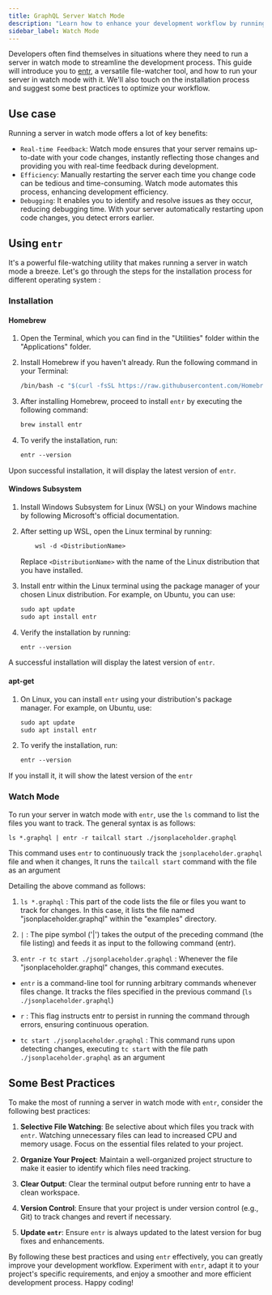 ```yaml
---
title: GraphQL Server Watch Mode
description: "Learn how to enhance your development workflow by running servers in watch mode with the versatile file-watcher tool, entr. This guide provides installation instructions for different operating systems, usage tips, and best practices to optimize your development process."
sidebar_label: Watch Mode
---
```


Developers often find themselves in situations where they need to run a server in watch mode to streamline the development process. This guide will introduce you to [entr], a versatile file-watcher tool, and how to run your server in watch mode with it. We'll also touch on the installation process and suggest some best practices to optimize your workflow.

[entr]: https://eradman.com/entrproject/

## Use case

Running a server in watch mode offers a lot of key benefits:

- `Real-time Feedback`: Watch mode ensures that your server remains up-to-date with your code changes, instantly reflecting those changes and providing you with real-time feedback during development.
- `Efficiency`: Manually restarting the server each time you change code can be tedious and time-consuming. Watch mode automates this process, enhancing development efficiency.
- `Debugging`: It enables you to identify and resolve issues as they occur, reducing debugging time. With your server automatically restarting upon code changes, you detect errors earlier.

## Using `entr`

It's a powerful file-watching utility that makes running a server in watch mode a breeze. Let's go through the steps for the installation process for different operating system :

### Installation

#### Homebrew

1. Open the Terminal, which you can find in the "Utilities" folder within the "Applications" folder.

2. Install Homebrew if you haven't already. Run the following command in your Terminal:

   ```graphql
   /bin/bash -c "$(curl -fsSL https://raw.githubusercontent.com/Homebrew/install/master/install.sh)"
   ```

3. After installing Homebrew, proceed to install `entr` by executing the following command:

   ```graphql
   brew install entr
   ```

4. To verify the installation, run:

   ```graphql
   entr --version
   ```

Upon successful installation, it will display the latest version of `entr`.

#### Windows Subsystem

1. Install Windows Subsystem for Linux (WSL) on your Windows machine by following Microsoft's official documentation.

2. After setting up WSL, open the Linux terminal by running:

   ```graphql
       wsl -d <DistributionName>
   ```

   Replace `<DistributionName>` with the name of the Linux distribution that you have installed.

3. Install entr within the Linux terminal using the package manager of your chosen Linux distribution. For example, on Ubuntu, you can use:

   ```graphql
   sudo apt update
   sudo apt install entr
   ```

4. Verify the installation by running:

   ```graphql
   entr --version
   ```

A successful installation will display the latest version of `entr`.

#### apt-get

1. On Linux, you can install `entr` using your distribution's package manager. For example, on Ubuntu, use:

   ```graphql
   sudo apt update
   sudo apt install entr
   ```

2. To verify the installation, run:

   ```graphql
   entr --version
   ```

If you install it, it will show the latest version of the `entr`

### Watch Mode

To run your server in watch mode with `entr`, use the `ls` command to list the files you want to track. The general syntax is as follows:

```graphql
ls *.graphql | entr -r tailcall start ./jsonplaceholder.graphql
```

This command uses `entr` to continuously track the `jsonplaceholder.graphql` file and when it changes, It runs the `tailcall start` command with the file as an argument

Detailing the above command as follows:

1. `ls *.graphql` : This part of the code lists the file or files you want to track for changes. In this case, it lists the file named "jsonplaceholder.graphql" within the "examples" directory.

2. `|` : The pipe symbol ('|') takes the output of the preceding command (the file listing) and feeds it as input to the following command (entr).

3. `entr -r tc start ./jsonplaceholder.graphql` : Whenever the file "jsonplaceholder.graphql" changes, this command executes.

- `entr` is a command-line tool for running arbitrary commands whenever files change. It tracks the files specified in the previous command (`ls ./jsonplaceholder.graphql`)

- `r` : This flag instructs entr to persist in running the command through errors, ensuring continuous operation.

- `tc start ./jsonplaceholder.graphql` : This command runs upon detecting changes, executing `tc start` with the file path
  `./jsonplaceholder.graphql` as an argument

## Some Best Practices

To make the most of running a server in watch mode with `entr`, consider the following best practices:

1. **Selective File Watching**: Be selective about which files you track with `entr`. Watching unnecessary files can lead to increased CPU and memory usage. Focus on the essential files related to your project.

2. **Organize Your Project**: Maintain a well-organized project structure to make it easier to identify which files need tracking.

3. **Clear Output**: Clear the terminal output before running entr to have a clean workspace.

4. **Version Control**: Ensure that your project is under version control (e.g., Git) to track changes and revert if necessary.

5. **Update `entr`**: Ensure `entr` is always updated to the latest version for bug fixes and enhancements.

By following these best practices and using `entr` effectively, you can greatly improve your development workflow. Experiment with `entr`, adapt it to your project's specific requirements, and enjoy a smoother and more efficient development process. Happy coding!
